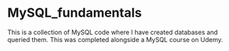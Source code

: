# MySQL_fundamentals
This is a collection of MySQL code where I have created databases and queried them. This was completed alongside a MySQL course on Udemy.
